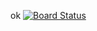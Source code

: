 ok
[![Board Status](https://dev.azure.com/kdevops500/52f0d18f-183a-454f-99f9-406d55ca84d1/344590bc-1bd2-4716-a016-642083d6f3fc/_apis/work/boardbadge/dbb7a4b8-857e-439a-adce-49aca4248791?columnOptions=1)](https://dev.azure.com/kdevops500/52f0d18f-183a-454f-99f9-406d55ca84d1/_boards/board/t/344590bc-1bd2-4716-a016-642083d6f3fc/Microsoft.RequirementCategory/)
